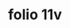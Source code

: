 ---
layout: edition
title: folio 11v
manuscript: Florence, Biblioteca Marucelliana, Carte Rajna XIX.15
sigla: R
iip: r0011v.tif
milestone: 22
---